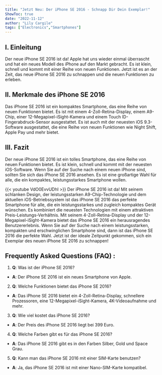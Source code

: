 ```yaml
---
title: "Jetzt Neu: Der iPhone SE 2016 - Schnapp Dir Dein Exemplar!"
ShowToc: true 
date: "2022-11-12"
author: "Lily Cargile" 
tags: ["Electronics","Smartphones"]
---
```

## I. Einleitung
Der neue iPhone SE 2016 ist da! Apple hat uns wieder einmal überrascht und hat ein neues Modell des iPhone auf den Markt gebracht. Es ist klein, schnell und kommt mit einer Reihe von neuen Funktionen. Jetzt ist es an der Zeit, das neue iPhone SE 2016 zu schnappen und die neuen Funktionen zu erleben.

## II. Merkmale des iPhone SE 2016
Das iPhone SE 2016 ist ein kompaktes Smartphone, das eine Reihe von neuen Funktionen bietet. Es ist mit einem 4-Zoll-Retina-Display, einem A9-Chip, einer 12-Megapixel-iSight-Kamera und einem Touch ID-Fingerabdruck-Sensor ausgestattet. Es ist auch mit der neuesten iOS 9.3-Software ausgestattet, die eine Reihe von neuen Funktionen wie Night Shift, Apple Pay und mehr bietet.

## III. Fazit
Der neue iPhone SE 2016 ist ein tolles Smartphone, das eine Reihe von neuen Funktionen bietet. Es ist klein, schnell und kommt mit der neuesten iOS-Software. Wenn Sie auf der Suche nach einem neuen iPhone sind, sollten Sie sich das iPhone SE 2016 ansehen. Es ist eine großartige Wahl für alle, die ein kompaktes, leistungsstarkes Smartphone wollen.

{{< youtube VdO0EvvUDhI >}} 
Der iPhone SE 2016 ist da! Mit seinem schlanken Design, der leistungsstarken A9-Chip-Technologie und dem aktuellen iOS-Betriebssystem ist das iPhone SE 2016 das perfekte Smartphone für alle, die ein leistungsstarkes und zugleich kompaktes Gerät wünschen. Es kombiniert die neuesten Technologien mit einem attraktiven Preis-Leistungs-Verhältnis. Mit seinem 4-Zoll-Retina-Display und der 12-Megapixel-iSight-Kamera bietet das iPhone SE 2016 ein herausragendes Benutzererlebnis. Wenn Sie auf der Suche nach einem leistungsstarken, kompakten und erschwinglichen Smartphone sind, dann ist das iPhone SE 2016 die perfekte Wahl. Jetzt ist der ideale Zeitpunkt gekommen, sich ein Exemplar des neuen iPhone SE 2016 zu schnappen!

## Frequently Asked Questions (FAQ) :
1. **Q**: Was ist der iPhone SE 2016?
- **A**: Der iPhone SE 2016 ist ein neues Smartphone von Apple.

2. **Q**: Welche Funktionen bietet das iPhone SE 2016?
- **A**: Das iPhone SE 2016 bietet ein 4-Zoll-Retina-Display, schnellere Prozessoren, eine 12-Megapixel-iSight-Kamera, 4K-Videoaufnahme und mehr.

3. **Q**: Wie viel kostet das iPhone SE 2016?
- **A**: Der Preis des iPhone SE 2016 liegt bei 399 Euro.

4. **Q**: Welche Farben gibt es für das iPhone SE 2016?
- **A**: Das iPhone SE 2016 gibt es in den Farben Silber, Gold und Space Grau.

5. **Q**: Kann man das iPhone SE 2016 mit einer SIM-Karte benutzen?
- **A**: Ja, das iPhone SE 2016 ist mit einer Nano-SIM-Karte kompatibel.


